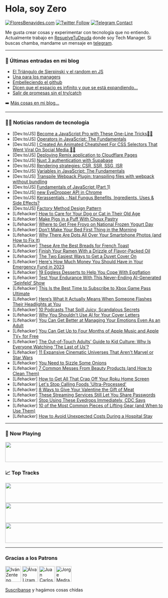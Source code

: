# Hola, soy Zero

[![FloresBenavides.com](https://img.shields.io/website?down_message=oops&label=MiBlog&style=for-the-badge&up_message=online&url=https%3A%2F%2Ffloresbenavides.com)](https://floresbenavides.com) [![Twitter Follow](https://img.shields.io/twitter/follow/ZeroDragon?color=%231DA1F2&label=Follow&logo=twitter&logoColor=ffffff&style=for-the-badge)](https://twitter.com/zerodragon) [![Telegram Contact](https://img.shields.io/badge/escr%C3%ADbeme-ZeroDragon-%2326A5E4?style=for-the-badge&logo=telegram)](https://t.me/zerodragon)

Me gusta crear cosas y experimentar con tecnología que no entiendo.
Actualmente trabajo en [ResuelveTuDeuda](http://github.com/resuelve) donde soy Tech Manager.
Si buscas chamba, mandame un mensaje en [telegram](https://t.me/zerodragon).

---

### 📕 Últimas entradas en mi blog
<!-- BLOG-POST-LIST:START -->
- [El Triángulo de Sierpinski y el random en JS](https://floresbenavides.com/el-triangulo-de-sierpinski-y-el-random-en-js/)
- [Una para los managers](https://floresbenavides.com/una-para-los-managers/)
- [Embelleciendo el github](https://floresbenavides.com/embelleciendo-el-github/)
- [Dicen que el espacio es infinito y que se está expandiendo…](https://floresbenavides.com/dicen-que-el-espacio-es-infinito-y-que-se-esta-expandiendo/)
- [Salir de promesas sin el try/catch](https://floresbenavides.com/salir-de-promesas-sin-el-try-catch/)
<!-- BLOG-POST-LIST:END -->

➡️ [Más cosas en mi blog...](https://floresbenavides.com)

---

### 👨‍💻 Noticias random de tecnología
<!-- TECH-POSTS:START -->
- [Dev.to/JS] [Become a JavaScript Pro with These One-Line Tricks🤯🔥](https://dev.to/khansa/become-a-javascript-pro-with-these-one-line-tricks-4ffc)
- [Dev.to/JS] [Operators in JavaScript: The Fundamentals](https://dev.to/bonnguyenitc/operators-in-javascript-the-fundamentals-411m)
- [Dev.to/JS] [I Created An Animated Cheatsheet For CSS Selectors That Went Viral On Social Media 🤯🔥](https://dev.to/rammcodes/i-created-an-animated-cheatsheet-for-css-selectors-that-went-viral-on-social-media-2hm2)
- [Dev.to/JS] [Deploying Remix application to Cloudflare Pages](https://dev.to/isnan__h/deploying-remix-application-to-cloudflare-pages-6il)
- [Dev.to/JS] [Nuxt 3 authentication with Supabase](https://dev.to/xinnks/nuxt-3-authentication-with-supabase-g8f)
- [Dev.to/JS] [Rendering strategies: CSR, SSR, SSG, ISR](https://dev.to/sjsouvik/rendering-strategies-csr-ssr-ssg-isr-4c5k)
- [Dev.to/JS] [Variables in JavaScript: The Fundamentals](https://dev.to/bonnguyenitc/variables-in-javascript-the-fundamentals-4o4o)
- [Dev.to/JS] [Transpile Webpack Plugin: transpiling files with webpack without bundling](https://dev.to/licg9999/transpile-webpack-plugin-transpiling-files-with-webpack-without-bundling-5g56)
- [Dev.to/JS] [Fundamentals of JavaScript &lpar;Part 1&rpar;](https://dev.to/denismacharia/fundamentals-of-javascript-part-1-427d)
- [Dev.to/JS] [new EyeDropper API in Chrome](https://dev.to/pulkitsingh/new-eyedropper-api-in-chrome-4c61)
- [Dev.to/JS] [Kerassentials - Nail Fungus Benefits, Ingredients, Uses &amp; Side Effects?](https://dev.to/kerassentialsf1/kerassentials-nail-fungus-benefits-ingredients-uses-side-effects-2hm3)
- [Dev.to/JS] [Factory Method Design Pattern](https://dev.to/youssefghonem/factory-method-design-pattern-3k19)
- [Lifehacker] [How to Care for Your Dog or Cat in Their Old Age](https://lifehacker.com/how-to-care-for-your-dog-or-cat-in-their-old-age-1850072347)
- [Lifehacker] [Make Pigs in a Puff With Choux Pastry](https://lifehacker.com/make-pigs-in-a-puff-with-choux-pastry-1850072140)
- [Lifehacker] [Where to Get Free Froyo on National Frozen Yogurt Day](https://lifehacker.com/where-to-get-free-froyo-on-national-frozen-yogurt-day-1850072058)
- [Lifehacker] [Don’t Make Your Bed First Thing in the Morning](https://lifehacker.com/don-t-make-your-bed-first-thing-in-the-morning-1850072218)
- [Lifehacker] [Why There Are Dots All Over Your Smartphone Photos &lpar;and How to Fix It&rpar;](https://lifehacker.com/why-there-are-dots-all-over-your-smartphone-photos-and-1850072094)
- [Lifehacker] [These Are the Best Breads for French Toast](https://lifehacker.com/these-are-the-best-breads-for-french-toast-1850072130)
- [Lifehacker] [Finish Your Ramen With a Drizzle of Flavor-Packed Oil](https://lifehacker.com/finish-your-ramen-with-a-drizzle-of-flavor-packed-oil-1850071841)
- [Lifehacker] [The Two Easiest Ways to Get a Duvet Cover On](https://lifehacker.com/the-two-easiest-ways-to-get-a-duvet-cover-on-1850071716)
- [Lifehacker] [Here&#39;s How Much Money You Should Have in Your Emergency Fund in 2023](https://lifehacker.com/heres-how-much-money-you-should-have-in-your-emergency-1850070761)
- [Lifehacker] [19 Eggless Desserts to Help You Cope With Eggflation](https://lifehacker.com/19-eggless-desserts-to-help-you-cope-with-eggflation-1850071224)
- [Lifehacker] [Test Your Endurance With This Never-Ending AI-Generated &#39;Seinfeld&#39; Show](https://lifehacker.com/test-your-endurance-with-this-never-ending-ai-generated-1850070188)
- [Lifehacker] [This Is the Best Time to Subscribe to Xbox Game Pass Ultimate](https://lifehacker.com/this-is-the-best-time-to-subscribe-to-xbox-game-pass-ul-1850070633)
- [Lifehacker] [Here’s What It Actually Means When Someone Flashes Their Headlights at You](https://lifehacker.com/here-s-what-it-actually-means-when-someone-flashes-thei-1850070282)
- [Lifehacker] [10 Podcasts That Spill Juicy, Scandalous Secrets](https://lifehacker.com/10-podcasts-that-spill-juicy-scandalous-secrets-1850045092)
- [Lifehacker] [Why You Shouldn&#39;t Use AI for Your Cover Letters](https://lifehacker.com/why-you-shouldnt-use-ai-for-your-cover-letters-1850067441)
- [Lifehacker] [You Can Get Better at Managing Your Emotions Even As an Adult](https://lifehacker.com/you-can-get-better-at-managing-your-emotions-even-as-an-1850056683)
- [Lifehacker] [You Can Get Up to Four Months of Apple Music and Apple TV+ for Free](https://lifehacker.com/you-can-get-up-to-four-months-of-apple-music-and-apple-1850069330)
- [Lifehacker] [The Out-of-Touch Adults&#39; Guide to Kid Culture: Why Is Everyone Watching &#39;The Last of Us&#39;?](https://lifehacker.com/why-is-everyone-watching-the-last-of-us-the-out-of-tou-1850068835)
- [Lifehacker] [11 Expansive Cinematic Universes That Aren&#39;t Marvel or Star Wars](https://lifehacker.com/11-expansive-cinematic-universes-that-arent-marvel-or-s-1850060990)
- [Lifehacker] [You Need to Sizzle Some Onions](https://lifehacker.com/you-need-to-sizzle-some-onions-1850068583)
- [Lifehacker] [7 Common Messes From Beauty Products &lpar;and How to Clean Them&rpar;](https://lifehacker.com/7-common-messes-from-beauty-products-and-how-to-clean-1850067292)
- [Lifehacker] [How to Get All That Crap Off Your Roku Home Screen](https://lifehacker.com/how-to-get-all-that-shit-off-your-roku-home-screen-1850067237)
- [Lifehacker] [Let&#39;s Stop Calling Foods &#39;Ultra-Processed&#39;](https://lifehacker.com/lets-stop-calling-foods-ultra-processed-1850067013)
- [Lifehacker] [8 Ways to Give Your Valentine the Gift of Meat](https://lifehacker.com/8-ways-to-give-your-valentine-the-gift-of-meat-1850066252)
- [Lifehacker] [These Streaming Services Still Let You Share Passwords](https://lifehacker.com/these-streaming-services-still-let-you-share-passwords-1850065273)
- [Lifehacker] [Stop Using These Eyedrops Immediately, CDC Says](https://lifehacker.com/stop-using-these-eyedrops-immediately-cdc-says-1850066025)
- [Lifehacker] [10 of the Most Common Pieces of Lifting Gear &lpar;and When to Use Them&rpar;](https://lifehacker.com/10-of-the-most-common-pieces-of-lifting-gear-and-when-1850065827)
- [Lifehacker] [How to Avoid Unexpected Costs During a Hospital Stay](https://lifehacker.com/how-to-avoid-unexpected-costs-during-a-hospital-stay-1850065392)<!-- TECH-POSTS:END -->

---

### 🎵 Now Playing
<a href="https://spotify-now-playing-dun.vercel.app/now-playing?open"><img src="https://spotify-now-playing-dun.vercel.app/now-playing" width="540" height="64"></a>

### 📈 Top Tracks
<a href="https://spotify-now-playing-dun.vercel.app/top-tracks?i=1&open"><img src="https://spotify-now-playing-dun.vercel.app/top-tracks?i=1" width="540" height="64"></a>
<a href="https://spotify-now-playing-dun.vercel.app/top-tracks?i=2&open"><img src="https://spotify-now-playing-dun.vercel.app/top-tracks?i=2" width="540" height="64"></a>
<a href="https://spotify-now-playing-dun.vercel.app/top-tracks?i=3&open"><img src="https://spotify-now-playing-dun.vercel.app/top-tracks?i=3" width="540" height="64"></a>

---

### Gracias a los Patrons
[<img src="https://avatars.githubusercontent.com/u/243380?v=4" alt="Iván Zenteno" width="50px">](https://github.com/k001) [<img src="https://avatars.githubusercontent.com/u/19955639?v=4" alt="Álvaro Lizama" width="50px">](https://github.com/alvarolizama) [<img src="https://avatars.githubusercontent.com/u/2718753?v=4" alt="Juan Carlos Ruiz" width="50px">](https://github.com/JuanCrg90) [<img src="https://avatars.githubusercontent.com/u/37025?v=4" alt="Jorge Medrano" width="50px">](https://github.com/h1pp1e) 

[Suscríbanse](https://www.patreon.com/zerodragon) y hagámos cosas chidas
